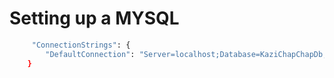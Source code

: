 # Setting up a MYSQL

```bash
     "ConnectionStrings": {
        "DefaultConnection": "Server=localhost;Database=KaziChapChapDb;User Id=SA;Password=mysql@2004;Encrypt=True;TrustServerCertificate=True;"
    }
```

